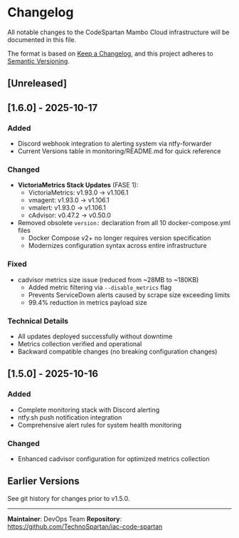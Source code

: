 # Changelog

All notable changes to the CodeSpartan Mambo Cloud infrastructure will be documented in this file.

The format is based on [Keep a Changelog](https://keepachangelog.com/en/1.0.0/),
and this project adheres to [Semantic Versioning](https://semver.org/spec/v2.0.0.html).

## [Unreleased]

## [1.6.0] - 2025-10-17

### Added
- Discord webhook integration to alerting system via ntfy-forwarder
- Current Versions table in monitoring/README.md for quick reference

### Changed
- **VictoriaMetrics Stack Updates** (FASE 1):
  - VictoriaMetrics: v1.93.0 → v1.106.1
  - vmagent: v1.93.0 → v1.106.1
  - vmalert: v1.93.0 → v1.106.1
  - cAdvisor: v0.47.2 → v0.50.0
- Removed obsolete `version:` declaration from all 10 docker-compose.yml files
  - Docker Compose v2+ no longer requires version specification
  - Modernizes configuration syntax across entire infrastructure

### Fixed
- cadvisor metrics size issue (reduced from ~28MB to ~180KB)
  - Added metric filtering via `--disable_metrics` flag
  - Prevents ServiceDown alerts caused by scrape size exceeding limits
  - 99.4% reduction in metrics payload size

### Technical Details
- All updates deployed successfully without downtime
- Metrics collection verified and operational
- Backward compatible changes (no breaking configuration changes)

## [1.5.0] - 2025-10-16

### Added
- Complete monitoring stack with Discord alerting
- ntfy.sh push notification integration
- Comprehensive alert rules for system health monitoring

### Changed
- Enhanced cadvisor configuration for optimized metrics collection

## Earlier Versions

See git history for changes prior to v1.5.0.

---

**Maintainer**: DevOps Team
**Repository**: https://github.com/TechnoSpartan/iac-code-spartan
